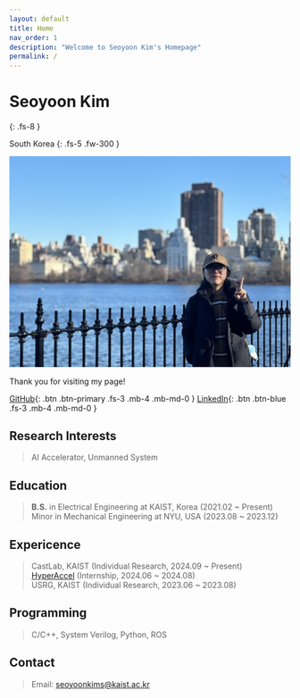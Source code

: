 ```yaml
---
layout: default
title: Home
nav_order: 1
description: "Welcome to Seoyoon Kim's Homepage"
permalink: /
---
```


# Seoyoon Kim
{: .fs-8 }

South Korea
{: .fs-5 .fw-300 }

![ex_screenshot](./assets/images/me2.jpg)  

Thank you for visiting my page!  

[GitHub][GitHub]{: .btn .btn-primary .fs-3 .mb-4 .mb-md-0 }
[LinkedIn][LinkedIn]{: .btn .btn-blue .fs-3 .mb-4 .mb-md-0 }


## Research Interests  

> AI Accelerator, Unmanned System


## Education  

> **B.S.** in Electrical Engineering at KAIST, Korea (2021.02 ~ Present)  
> Minor in Mechanical Engineering at NYU, USA (2023.08 ~ 2023.12)


## Expericence  
> CastLab, KAIST (Individual Research, 2024.09 ~ Present)  
> [HyperAccel](https://seoyoonkims.github.io/docs/HyperAccel/) (Internship, 2024.06 ~ 2024.08)  
> USRG, KAIST (Individual Research, 2023.06 ~ 2023.08)  


## Programming  

> C/C++, System Verilog, Python, ROS  

## Contact  

> Email: seoyoonkims@kaist.ac.kr  


[Posts]: https://seoyoonkims.github.io/docs/posts/  
[Paper Review]: https://seoyoonkims.github.io/docs/paper_review/  
[HyperAccel]: https://seoyoonkims.github.io/docs/HyperAccel/  
[GitHub]: https://github.com/seoyoonkims/
[LinkedIn]: https://www.linkedin.com/in/kim-seoyoon-9085b3319/